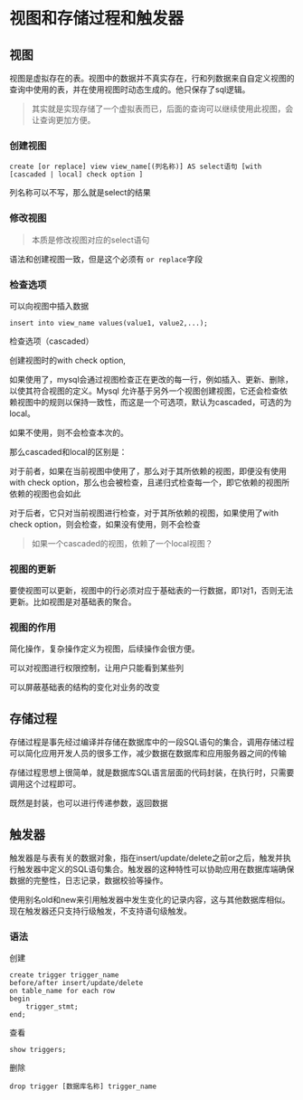 # 视图和存储过程和触发器

## 视图

视图是虚拟存在的表。视图中的数据并不真实存在，行和列数据来自自定义视图的查询中使用的表，并在使用视图时动态生成的。他只保存了sql逻辑。

> 其实就是实现存储了一个虚拟表而已，后面的查询可以继续使用此视图，会让查询更加方便。

### 创建视图

```mysql
create [or replace] view view_name[(列名称)] AS select语句 [with [cascaded | local] check option ]
```

列名称可以不写，那么就是select的结果

### 修改视图

> 本质是修改视图对应的select语句

语法和创建视图一致，但是这个必须有 `or replace`字段

### 检查选项

可以向视图中插入数据

```mysql
insert into view_name values(value1, value2,...);
```

检查选项（cascaded）

创建视图时的with check option,

如果使用了，mysql会通过视图检查正在更改的每一行，例如插入、更新、删除，以使其符合视图的定义。Mysql 允许基于另外一个视图创建视图，它还会检查依赖视图中的规则以保持一致性，而这是一个可选项，默认为cascaded，可选的为local。

如果不使用，则不会检查本次的。

那么cascaded和local的区别是：

对于前者，如果在当前视图中使用了，那么对于其所依赖的视图，即便没有使用with check option，那么也会被检查，且递归式检查每一个，即它依赖的视图所依赖的视图也会如此

对于后者，它只对当前视图进行检查，对于其所依赖的视图，如果使用了with check option，则会检查，如果没有使用，则不会检查

> 如果一个cascaded的视图，依赖了一个local视图？

### 视图的更新

要使视图可以更新，视图中的行必须对应于基础表的一行数据，即1对1，否则无法更新。比如视图是对基础表的聚合。

### 视图的作用

简化操作，复杂操作定义为视图，后续操作会很方便。

可以对视图进行权限控制，让用户只能看到某些列

可以屏蔽基础表的结构的变化对业务的改变

## 存储过程

存储过程是事先经过编译并存储在数据库中的一段SQL语句的集合，调用存储过程可以简化应用开发人员的很多工作，减少数据在数据库和应用服务器之间的传输

存储过程思想上很简单，就是数据库SQL语言层面的代码封装，在执行时，只需要调用这个过程即可。

既然是封装，也可以进行传递参数，返回数据

## 触发器

触发器是与表有关的数据对象，指在insert/update/delete之前or之后，触发并执行触发器中定义的SQL语句集合。触发器的这种特性可以协助应用在数据库端确保数据的完整性，日志记录，数据校验等操作。

使用别名old和new来引用触发器中发生变化的记录内容，这与其他数据库相似。现在触发器还只支持行级触发，不支持语句级触发。

### 语法

创建

```mysql
create trigger trigger_name
before/after insert/update/delete
on table_name for each row
begin
	trigger_stmt;
end;
```

查看

```mysql
show triggers;
```

删除

```mysql
drop trigger [数据库名称] trigger_name
```



